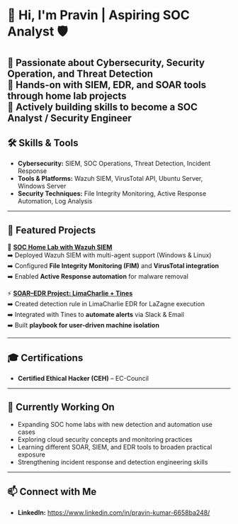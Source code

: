 # 👋 Hi, I'm Pravin | Aspiring SOC Analyst 🛡️

🔹 Passionate about **Cybersecurity, Security Operation, and Threat Detection**  
🔹 Hands-on with **SIEM, EDR, and SOAR** tools through home lab projects  
🔹 Actively building skills to become a **SOC Analyst / Security Engineer**
---

## 🛠 Skills & Tools  
- **Cybersecurity:** SIEM, SOC Operations, Threat Detection, Incident Response  
- **Tools & Platforms:** Wazuh SIEM, VirusTotal API, Ubuntu Server, Windows Server  
- **Security Techniques:** File Integrity Monitoring, Active Response Automation, Log Analysis  

---

## 📂 Featured Projects
🚨 **[SOC Home Lab with Wazuh SIEM](https://github.com/pravinkumar-security/SOC-Home-Lab-with-Wazuh-SIEM)**  
➡️ Deployed Wazuh SIEM with multi-agent support (Windows & Linux)  
➡️ Configured **File Integrity Monitoring (FIM)** and **VirusTotal integration**  
➡️ Enabled **Active Response automation** for malware removal  

⚡ **[SOAR–EDR Project: LimaCharlie + Tines](https://github.com/pravinkumar-security/SOAR-EDR-Project)**  
➡️ Created detection rule in LimaCharlie EDR for LaZagne execution  
➡️ Integrated with Tines to **automate alerts** via Slack & Email  
➡️ Built **playbook for user-driven machine isolation**  

---

## 🎓 Certifications  
- **Certified Ethical Hacker (CEH)** – EC-Council  

---

## 🎯 Currently Working On
- Expanding SOC home labs with new detection and automation use cases  
- Exploring cloud security concepts and monitoring practices  
- Learning different SOAR, SIEM, and EDR tools to broaden practical exposure  
- Strengthening incident response and detection engineering skills  


---
## 📫 Connect with Me  
- **LinkedIn:** https://www.linkedin.com/in/pravin-kumar-6658ba248/  

